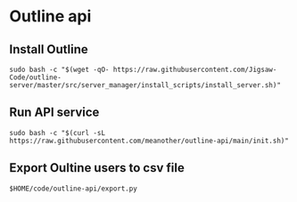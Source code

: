 # Outline api

## Install Outline
```shell
sudo bash -c "$(wget -qO- https://raw.githubusercontent.com/Jigsaw-Code/outline-server/master/src/server_manager/install_scripts/install_server.sh)"
```

## Run API service
```shell
sudo bash -c "$(curl -sL https://raw.githubusercontent.com/meanother/outline-api/main/init.sh)"
```

## Export Oultine users to csv file
```shell
$HOME/code/outline-api/export.py
```